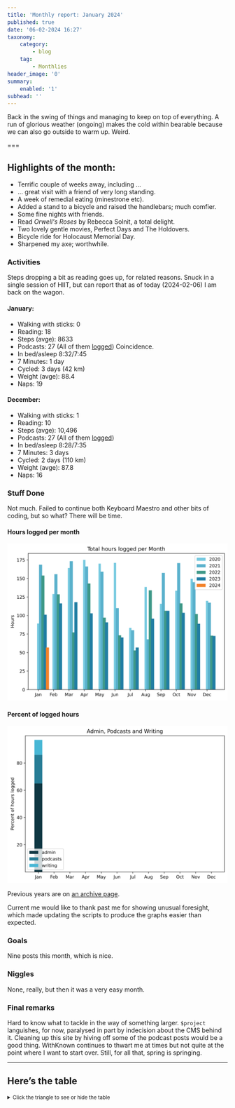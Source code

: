 ```yaml
---
title: 'Monthly report: January 2024'
published: true
date: '06-02-2024 16:27'
taxonomy:
    category:
        - blog
    tag:
        - Monthlies
header_image: '0'
summary:
    enabled: '1'
subhead: ''
---
```


Back in the swing of things and managing to keep on top of everything. A run of glorious weather (ongoing) makes the cold within bearable because we can also go outside to warm up. Weird.

===

## Highlights of the month:

- Terrific couple of weeks away, including ...
- ... great visit with a friend of very long standing.
- A week of remedial eating (minestrone etc).
- Added a stand to a bicycle and raised the handlebars; much comfier.
- Some fine nights with friends.
- Read *Orwell's Roses* by Rebecca Solnit, a total delight.
- Two lovely gentle movies, Perfect Days and The Holdovers.
- Bicycle ride for Holocaust Memorial Day.
- Sharpened my axe; worthwhile.

### Activities

Steps dropping a bit as reading goes up, for related reasons. Snuck in a single session of HIIT, but can report that as of today (2024-02-06) I am back on the wagon.

#### January: 
* Walking with sticks: 0
* Reading: 18
* Steps (avge): 8633
* Podcasts: 27 (All of them [logged](https://www.jeremycherfas.net/stream/)) Coincidence.
* In bed/asleep 8:32/7:45
* 7 Minutes: 1 day
* Cycled: 3 days (42 km)
* Weight (avge): 88.4
* Naps: 19

#### December: 
* Walking with sticks: 1
* Reading: 10
* Steps (avge): 10,496
* Podcasts: 27 (All of them [logged](https://www.jeremycherfas.net/stream/))
* In bed/asleep 8:28/7:35
* 7 Minutes: 3 days
* Cycled: 2 days (110 km)
* Weight (avge): 87.8
* Naps: 16

### Stuff Done

Not much. Failed to continue both Keyboard Maestro and other bits of coding, but so what? There will be time.

#### Hours logged per month

![Graph of total hours worked each month since January 2019](hours-logged-2020-2024-01.svg)

#### Percent of logged hours

![Percentage of hours logged for Admin, Podcasts and Writing](percents-2024.svg)

Previous years are on [an archive page](https://jeremycherfas.net/blog/working-life).

Current me would like to thank past me for showing unusual foresight, which made updating the scripts to produce the graphs easier than expected.

### Goals

Nine posts this month, which is nice.

### Niggles

None, really, but then it was a very easy month.

### Final remarks

Hard to know what to tackle in the way of something larger. `$project` languishes, for now, paralysed in part by indecision about the CMS behind it. Cleaning up this site by hiving off some of the podcast posts would be a good thing. WithKnown continues to thwart me at times but not quite at the point where I want to start over. Still, for all that, spring is springing.

----

## Here’s the table
<details>
<summary style="font-size: smaller;">Click the triangle to see or hide the table</summary>
<table class="worktable">
<thead>
<tr>
<th style="text-align: right;" class="bigrow">Month</th>
<th style="text-align: center;" class="bigrow">Total</th>
<th style="text-align: center;" class="smallrow">Daily</th>
<th style="text-align: center;"class="smallrow">Admin %</th>
<th style="text-align: center;"class="smallrow">ETP %</th>
<th style="text-align: center;"class="smallrow">Writing %</th>
<th style="text-align: center;"class="smallrow">Other %</th>
</tr>
</thead>
<tbody>
<tr>
<td style="text-align: right;">2024-01</td>
<td style="text-align: center;">56.75</td>
<td style="text-align: center;">4.0</td>
<td style="text-align: center;">65</td>
<td style="text-align: center;">21</td>
<td style="text-align: center;">11</td>
<td style="text-align: center;">3</td>
</tr>
</tbody>
</table>
</details>
